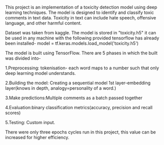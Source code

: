 This project is an implementation of a toxicity detection model using deep learning techniques. The model is designed to identify and classify toxic comments in text data. Toxicity in text can include hate speech, offensive language, and other harmful content.

Dataset was taken from kaggle. The model is stored in "toxicity.h5" it can be used in any machine with the following provided tensorflow has already been installed-
model = tf.keras.models.load_model('toxicity.h5')

The model is built using TensorFlow.
There are 5 phases in which the built was divided into-


1.Preprocessing:
tokenisation- each word maps to a number such that only deep learning model understands.

2.Building the model: Creating a sequential model
1st layer-embedding layer(knows in depth, analogy=personality of a word.)

3.Make predictions:Multiple comments as a batch passed together

4.Evaluation:binary classification metrics(accuracy, precision and recall scores)

5.Testing:
Custom input.

There were only three epochs cycles run in this project, this value can be increased for higher efficiency.

